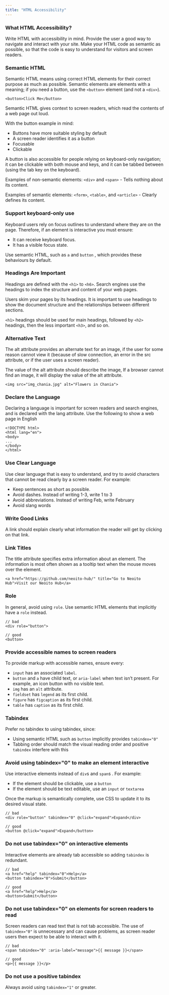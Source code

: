 ```yaml
---
title: "HTML Accessibility"
---
```


### What HTML Accessibility?

Write HTML with accessibility in mind. Provide the user a good way to navigate and interact with your site. Make your HTML code as semantic as possible, so that the code is easy to understand for visitors and screen readers.

###  Semantic HTML

Semantic HTML means using correct HTML elements for their correct purpose as much as possible. Semantic elements are elements with a meaning; if you need a button, use the ```<button>``` element (and not a ```<div>```).

```<button>Click Me</button>```

Semantic HTML gives context to screen readers, which read the contents of a web page out loud.

With the button example in mind:

* Buttons have more suitable styling by default
* A screen reader identifies it as a button
* Focusable
* Clickable

A button is also accessible for people relying on keyboard-only navigation; it can be clickable with both mouse and keys, and it can be tabbed between (using the tab key on the keyboard).

Examples of non-semantic elements: ```<div>``` and ```<span>``` - Tells nothing about its content.

Examples of semantic elements: ```<form>```, ```<table>```, and ```<article>``` - Clearly defines its content.

### Support keyboard-only use

Keyboard users rely on focus outlines to understand where they are on the page. Therefore, if an element is interactive you must ensure:

* It can receive keyboard focus.
* It has a visible focus state.

Use semantic HTML, such as ```a``` and ```button``` , which provides these behaviours by default.

### Headings Are Important

Headings are defined with the ```<h1>``` to ```<h6>```.  Search engines use the headings to index the structure and content of your web pages.

Users skim your pages by its headings. It is important to use headings to show the document structure and the relationships between different sections.

```<h1>``` headings should be used for main headings, followed by ```<h2>``` headings, then the less important ```<h3>```, and so on.

### Alternative Text

The alt attribute provides an alternate text for an image, if the user for some reason cannot view it (because of slow connection, an error in the src attribute, or if the user uses a screen reader).

The value of the alt attribute should describe the image, If a browser cannot find an image, it will display the value of the alt attribute.

```<img src="img_chania.jpg" alt="Flowers in Chania">```

### Declare the Language

Declaring a language is important for screen readers and search engines, and is declared with the lang attribute. Use the following to show a web page in English

```
<!DOCTYPE html>
<html lang="en">
<body>
...
</body>
</html>
```

### Use Clear Language

Use clear language that is easy to understand, and try to avoid characters that cannot be read clearly by a screen reader. For example:

*	Keep sentences as short as possible.
*	Avoid dashes. Instead of writing 1-3, write 1 to 3
*	Avoid abbreviations. Instead of writing Feb, write February
*	Avoid slang words

### Write Good Links

A link should explain clearly what information the reader will get by clicking on that link.

### Link Titles

The title attribute specifies extra information about an element. The information is most often shown as a tooltip text when the mouse moves over the element.

```<a href="https://github.com/neoito-hub/" title="Go to Neoito Hub">Visit our Neoito Hub</a>```

### Role

In general, avoid using ```role```. Use semantic HTML elements that implicitly have a ```role``` instead.

```
// bad
<div role="button">

// good
<button>
```


### Provide accessible names to screen readers

To provide markup with accessible names, ensure every:

* ```input``` has an associated ```label```.
* ```button``` and ```a``` have child text, or ```aria-label``` when text isn’t present. For example, an icon button with no visible text.
* ```img``` has an ```alt``` attribute.
* ```fieldset``` has ```legend``` as its first child.
* ```figure``` has ```figcaption``` as its first child.
* ```table``` has ```caption``` as its first child.

### Tabindex

Prefer no tabindex to using tabindex, since:

* Using semantic HTML such as ```button``` implicitly provides ```tabindex="0"```
* Tabbing order should match the visual reading order and positive ```tabindex``` interfere with this


### Avoid using tabindex="0" to make an element interactive

Use interactive elements instead of ```div```s and ```span```s . For example:

* If the element should be clickable, use a ```button```
* If the element should be text editable, use an ```input``` or ```textarea```

Once the markup is semantically complete, use CSS to update it to its desired visual state.

```
// bad
<div role="button" tabindex="0" @click="expand">Expand</div>

// good
<button @click="expand">Expand</button>
```

### Do not use tabindex="0" on interactive elements

Interactive elements are already tab accessible so adding ```tabindex``` is redundant.

```
// bad
<a href="help" tabindex="0">Help</a>
<button tabindex="0">Submit</button>

// good
<a href="help">Help</a>
<button>Submit</button>
```

### Do not use tabindex="0" on elements for screen readers to read

Screen readers can read text that is not tab accessible. The use of ```tabindex="0"``` is unnecessary and can cause problems, as screen reader users then expect to be able to interact with it.

```
// bad
<span tabindex="0" :aria-label="message">{{ message }}</span>

// good
<p>{{ message }}</p>
```

### Do not use a positive tabindex

Always avoid using ```tabindex="1"``` or greater.
